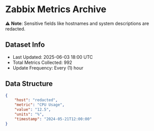 # Zabbix Metrics Archive

⚠️ **Note**: Sensitive fields like hostnames and system descriptions are redacted.

## Dataset Info
- Last Updated: 2025-06-03 18:00 UTC
- Total Metrics Collected: 992
- Update Frequency: Every (1) hour

## Data Structure
```json
{
    "host": "redacted",
    "metric": "CPU Usage",
    "value": "12.5",
    "units": "%",
    "timestamp": "2024-05-21T12:00:00"
}
```

